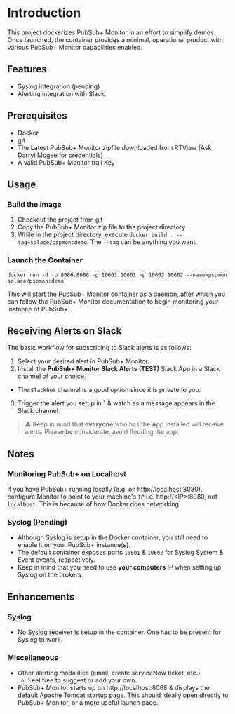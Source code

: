 # Introduction
This project dockerizes PubSub+ Monitor in an effort to simplify demos. Once launched, the container provides a minimal, operational product with various PubSub+ Monitor capabilities enabled.

## Features
+ Syslog integration (pending)
+ Alerting integration with Slack
 
## Prerequisites
+ Docker
+ git
+ The Latest PubSub+ Monitor zipfile downloaded from RTView (Ask Darryl Mcgee for credentials)
+ A valid PubSub+ Monitor trail Key

## Usage

### Build the Image

1. Checkout the project from git
2. Copy the PubSub+ Monitor zip file to the project directory
3. While in the project directory, execute `docker build . --tag=solace/pspmon:demo`. The `--tag` can be anything you want.

### Launch the Container
```
docker run -d -p 8086:8086 -p 10601:10601 -p 10602:10602 --name=pspmon solace/pspmon:demo
```
This will start the PubSub+ Monitor container as a daemon, after which you can
follow the PubSub+ Monitor documentation to begin monitoring your instance of PubSub+.

## Receiving Alerts on Slack
The basic workflow for subscribing to Slack alerts is as follows:
1. Select your desired alert in PubSub+ Monitor.
2. Install the **PubSub+ Monitor Slack Alerts (TEST)** Slack App in a Slack channel of your choice.
  * The `Slackbot` channel is a good option since it is private to you.
3. Trigger the alert you setup in 1 & watch as a message appears in the Slack channel.

> :warning: Keep in mind that **everyone** who has the App installed will receive alerts. Please be considerate, avoid flooding the app.

## Notes
### Monitoring PubSub+ on Localhost
If you have PubSub+ running locally (e.g. on http://localhost:8080), configure Monitor to 
point to your machine's `IP` i.e. http://&lt;IP&gt;:8080, not `localhost`. This is because of how Docker does networking.

### Syslog (Pending)
+ Although Syslog is setup in the Docker container, you still need to enable it on your PubSub+ instance(s).
+ The default container exposes ports `10601` & `10602` for Syslog System & Event events, respectively.
+ Keep in mind that you need to use **your computers** IP when setting up Syslog on the brokers

## Enhancements
### Syslog
+ No Syslog receiver is setup in the container. One has to be present for Syslog to work.

### Miscellaneous
+ Other alerting modalities (email, create serviceNow ticket, etc.)
  + Feel free to suggest or add your own.
+ PubSub+ Monitor starts up on http://localhost:8068 & displays the default Apache Tomcat startup page. This should ideally open directly to PubSub+ Monitor, or a more useful launch page.